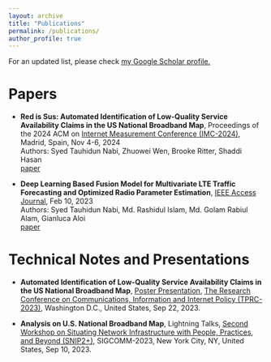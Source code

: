 ```yaml
---
layout: archive
title: "Publications"
permalink: /publications/
author_profile: true
---
```


For an updated list, please check <u><a href="https://scholar.google.com/citations?user=kPfhelMAAAAJ&hl=en&inst=13410158990364976897">my Google Scholar profile</a>.</u>


# Papers

- **Red is Sus: Automated Identification of Low-Quality Service Availability Claims in the US National Broadband Map**, Proceedings of the 2024 ACM on [Internet Measurement Conference (IMC-2024)](https://conferences.sigcomm.org/imc/2024/), Madrid, Spain, Nov 4-6, 2024  
Authors: Syed Tauhidun Nabi, Zhuowei Wen, Brooke Ritter, Shaddi Hasan   
[paper](https://dl.acm.org/doi/abs/10.1145/3646547.3688441)

- **Deep Learning Based Fusion Model for Multivariate LTE Traffic Forecasting and Optimized Radio Parameter Estimation**, [IEEE Access Journal](https://ieeeaccess.ieee.org/), Feb 10, 2023  
Authors: Syed Tauhidun Nabi, Md. Rashidul Islam, Md. Golam Rabiul Alam, Gianluca Aloi   
[paper](https://ieeexplore.ieee.org/abstract/document/10042176)


# Technical Notes and Presentations

- **Automated Identification of Low-Quality Service Availability Claims in the US National Broadband Map**, [Poster Presentation](https://sched.co/1OfAs), [The Research Conference on Communications, Information and Internet Policy (TPRC-2023)](https://www.tprcweb.com/), Washington D.C., United States, Sep 22, 2023.

- **Analysis on U.S. National Broadband Map**,  Lightning Talks, [Second Workshop on Situating Network Infrastructure with People, Practices, and Beyond (SNIP2+)](https://conferences.sigcomm.org/sigcomm/2023/workshop-snip2+.html), SIGCOMM-2023, New York City, NY, United States, Sep 10, 2023.
